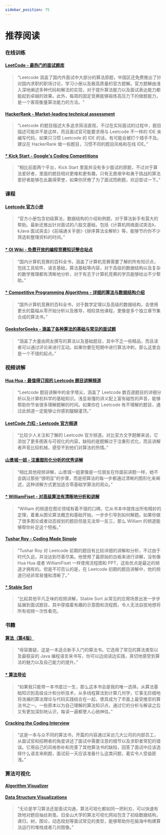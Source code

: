 ```yaml
---
sidebar_position: 75
---
```


# 推荐阅读

### 在线训练

#### [LeetCode - 最热门的面试题库](https://leetcode.com/)

> “Leetcode 涵盖了国内外面试中大部分的算法原题，中国区还免费推出了针对国内求职的职场讨论，学习小册以及极高质量的官方题解。官方题解由浅入深地阐述多种代码和解法的实现，对于提升算法能力以及面试表达能力都能起到卓越的效果。此外，每周的固定竞赛能够锻炼高压力下的做题能力，是一个客观衡量算法能力的方法。“

#### [HackerRank - Market-leading technical assessment](https://www.hackerrank.com/)

> “Leetcode 的题目描述大多追求简洁直观，不过在实际面试的过程中，题目描述可能并不是这样，而且面试官可能要求用与 Leetcode 不一样的 IDE 来编写代码，如果只习惯 Leetcode 的 IDE 的话，有可能会被打个措手不及。建议在 HackerRank 做一些题目，习惯不同的题目风格和在线 IDE。”

#### [* Kick Start - Google's Coding Competitions](https://codingcompetitions.withgoogle.com/kickstart)

> “相比前面两个平台，Kick Start 里面并没有多少面试的原题，不过对于算法爱好者，里面的题目相对更难和更有趣，只有无畏艰辛和勇于挑战的算法爱好者能够在此赢得荣誉，如果你厌倦了为了面试而刷题，欢迎尝试一下。”

### 课程

#### [Leetcode 官方小册](https://leetcode-cn.com/leetbook/)

> “官方小册包含初级算法，数据结构的介绍和例题，对于算法新手有莫大的帮助。最新还推出针对面试的八股文基础，包括《计算机网络面试突击》，《Java 面试突击》《前端通关手册》《排序算法全解析》等，能够节约你不少筛选和整理资料的时间。”

#### [* OI Wiki - 免费开放的编程竞赛知识整合站点](https://oi-wiki.org/)

> “国内计算机竞赛的百科全书，涵盖了计算机竞赛需要了解的所有知识点，包括工具软件，语言基础，算法基础等内容，对于高级的数据结构以及复杂的数学推理都有清晰地分析，对于有志于计算机竞赛的学员能够给出不少帮助。”

#### [* Competitive Programming Algorithms - 详细的算法与数据结构介绍](https://cp-algorithms.com/)

> “国外计算机竞赛的百科全书，对于数学定理以及高级的数据结构，会使用更长的篇幅从零开始分析以及推导，相较其他课程，更像是多个独立章节集合成的算法书。”

#### [GeeksforGeeks - 涵盖了各种算法的基础与常见的面试题](https://www.geeksforgeeks.org/fundamentals-of-algorithms/)

> “涵盖了大量由网友撰写的算法以及基础题目，其中不乏一些精品，而且读者可以通过评论来进行互动。如果你要在短期中进行算法冲刺，那么这里会是一个不错的起点。”

### 视频讲解

#### [Hua Hua - 最值得订阅的 Leetcode 题目讲解频道](https://www.youtube.com/channel/UC5xDNEcvb1vgw3lE21Ack2Q)

> “Leetcode 题目讲解中的金字塔尖，涵盖了 Leetcode 数百道题目的详细分析以及计算机科学的基础知识。浅显易懂的讲义配上富有磁性的声音，能够帮助你节省很多理解题解的时间。如果你在 Leetcode 有不理解的题目，通过此频道一定能够让你感到醍醐灌顶。”

#### [LeetCode 力扣 - Leetcode 官方频道](https://www.youtube.com/channel/UCftIXZeipv4MTVwmfFphtYw/videos)

> “比较少人关注和了解的 Leetcode 官方频道。对比官方文字题解来说，它添加了更多图表与可视化的内容，缺陷的是题解过于注重形式化，而且讲解者声音比较机械，感受不到他们对算法的热情。”

#### [山景城一姐 - 注重图形化分析的优秀讲解](https://www.youtube.com/channel/UCmU1_xj6hR08AMvj6J6hERg/videos)

> “相比其他视频讲解，山景城一姐更像是一位朋友在你面前讲题一样，她不会跳过那些“很明显”的步骤，而是把算法的每一步都通过清晰的图形化来阐述，这种讲解方式更加适合零基础学算法的观众。”

#### [* WilliamFiset - 对高级算法有清晰地分析和讲解](https://www.youtube.com/c/WilliamFiset-videos/videos)

> “William 的频道在图论领域有着不错的口碑。它从书本中提炼出所有精妙的定理，着重从图论算法概念和基础开始，一步步引导到如何解题。如果你做了很多图论或者动态规划的题目但是无法举一反三，那么 William 的频道能够帮你补足这个短板。”

#### [Tushar Roy - Coding Made Simple](https://www.youtube.com/user/tusharroy2525/videos)

> “Tushar Roy 对 Leetcode 前期的题目有比较详细的讲解和分析，不过由于时代久远，并没达到尽善尽美。他使用了最原始的白板来进行讲解，没有像 Hua Hua 或者 WilliamFiset 一样使用流程图和 PPT，这些优点是最近的频道才拥有的。但是不可否认的是，在 Leetcode 初期的题目讲解中，他的频道已经非常易懂和清晰了。”

#### [* Stable Sort](https://www.youtube.com/channel/UCV2g02zq5y7unJ_GSr-de2w/videos)

> “比起其他平凡乏味的视频讲解，Stable Sort 从常见的应用场景出发一步步延展到面试题目，其中穿插着有趣的示意图和流程图，令人无法自拔地想将所有视频一次性看完。

### 书籍

#### [算法（第4版）](https://book.douban.com/subject/19952400/)

> “毋容置疑，这是一本适合新手入门的算法书。它选用了常见的算法类型以及最稳妥的 Java 编程语言来书写，你可以边阅读边实践，真切地感受到算法的魅力以及自己能力的提升。”

#### [* 算法导论](https://book.douban.com/subject/20432061/)

> “如果我只能带一本书度过一生，那么这本书会是我的唯一选择。从算法基础知识到高级设计和分析技术，从多线程算法到计算几何学，它事无巨细地将浩瀚的算法理论与代码实践结合在一起，使其成为了市面上最受推崇的算法书之一。一些原本以为自己理解的算法知识点，通过它的分析与解读之后又有更加深刻地认识，每读一遍都使人心驰神往。”

#### [Cracking the Coding Interview](https://book.douban.com/subject/26570695/)

> “这是一本与众不同的算法书，开篇的内容通过采访几大公司的内部员工，从面试官和招聘者的角度讲述了面试中需要注意的细节以及求职者常犯的错误。它用自己的风格弥补和完善了其他算法书的缺陷，回答了面试中应该选择什么语言来刷题，面试前一天应该准备什么这类问题，着实令人受益匪浅。”


### 算法可视化

#### [Algorithm Visualizer](https://algorithm-visualizer.org/)

#### [Data Structure Visualizations](https://www.cs.usfca.edu/~galles/visualization/Algorithms.html)
> “无论是学习算法还是面试沟通，算法可视化都如同一把利刃，可以快速有效地对题目抽丝剥茧。旧金山大学的算法可视化网站包含了初级数据结构，递归，树，图论，动态规划等面试常见的类型，能够帮助你在脑海中构建算法运行的堆栈或者几何图像。”
